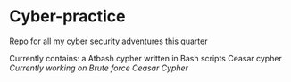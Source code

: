 # Cyber-practice
Repo for all my cyber security adventures this quarter

Currently contains:
a Atbash cypher written in Bash scripts
Ceasar cypher 
*Currently working on Brute force Ceasar Cypher*
